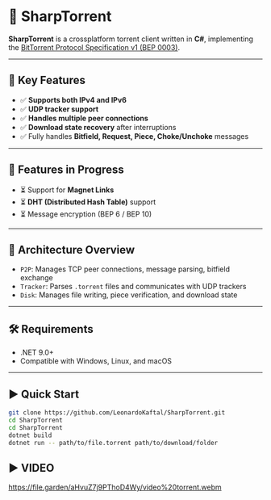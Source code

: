 # 🚀 SharpTorrent

**SharpTorrent** is a crossplatform torrent client written in **C#**, implementing the [BitTorrent Protocol Specification v1 (BEP 0003)](https://www.bittorrent.org/beps/bep_0003.html).

---

## 📌 Key Features

- ✅ **Supports both IPv4 and IPv6**
- ✅ **UDP tracker support**
- ✅ **Handles multiple peer connections**
- ✅ **Download state recovery** after interruptions
- ✅ Fully handles **Bitfield, Request, Piece, Choke/Unchoke** messages

---

## 🧪 Features in Progress

- ⏳ Support for **Magnet Links**
- ⏳ **DHT (Distributed Hash Table)** support
- ⏳ Message encryption (BEP 6 / BEP 10)

---

## 📂 Architecture Overview

- `P2P`: Manages TCP peer connections, message parsing, bitfield exchange
- `Tracker`: Parses `.torrent` files and communicates with UDP trackers
- `Disk`: Manages file writing, piece verification, and download state

---

## 🛠 Requirements

- .NET 9.0+
- Compatible with Windows, Linux, and macOS

---

## ▶️ Quick Start

```bash
git clone https://github.com/LeonardoKaftal/SharpTorrent.git
cd SharpTorrent
cd SharpTorrent
dotnet build
dotnet run -- path/to/file.torrent path/to/download/folder
```


## ▶️ VIDEO
https://file.garden/aHvuZ7j9PThoD4Wy/video%20torrent.webm
